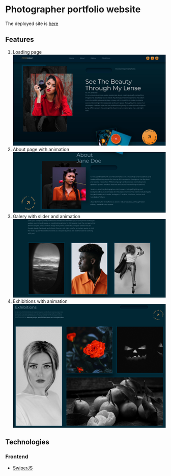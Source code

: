 # Photographer portfolio website
The deployed site is [here](https://nice-photos-4u.netlify.app/)

## Features
1. Loading page
![Landing page](https://github.com/aboronilov/photograph-portfolio/blob/master/images/screenshot-1.jpg)
2. About page with animation
![About](https://github.com/aboronilov/photograph-portfolio/blob/master/images/screenshot-2.png)
3. Galery with slider and animation
![Gallery](https://github.com/aboronilov/photograph-portfolio/blob/master/images/screenshot-3.png)
4. Exhibitions with animation
![Page](https://github.com/aboronilov/photograph-portfolio/blob/master/images/screenshot-4.png)


## Technologies

### Frontend
* [SwiperJS](https://swiperjs.com/)
